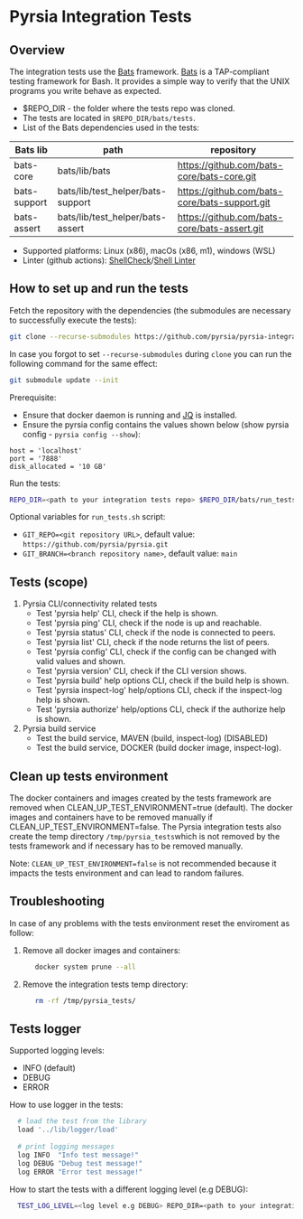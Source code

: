 # Pyrsia Integration Tests

## Overview

The integration tests use the [Bats](https://github.com/bats-core/bats-core) framework. [Bats](https://github.com/bats-core/bats-core) is a TAP-compliant testing framework for Bash. It provides
a simple way to verify that the UNIX programs you write behave as expected.

- $REPO_DIR - the folder where the tests repo was cloned.
- The tests are located in `$REPO_DIR/bats/tests`.
- List of the Bats dependencies used in the tests:

| Bats lib     | path  | repository |
|--------------|-------|------------|
| bats-core    | bats/lib/bats   | <https://github.com/bats-core/bats-core.git> |
| bats-support | bats/lib/test_helper/bats-support | <https://github.com/bats-core/bats-support.git> |
| bats-assert  | bats/lib/test_helper/bats-assert   | <https://github.com/bats-core/bats-assert.git> |

- Supported platforms: Linux (x86), macOs (x86, m1), windows (WSL)
- Linter (github actions):  [ShellCheck](https://www.shellcheck.net)/[Shell Linter](https://github.com/azohra/shell-linter)

## How to set up and run the tests

Fetch the repository with the dependencies (the submodules are necessary to successfully execute the tests):

```sh
git clone --recurse-submodules https://github.com/pyrsia/pyrsia-integration-tests.git
```

In case you forgot to set `--recurse-submodules` during `clone` you can run the following command for the same effect:

```sh
git submodule update --init
```

Prerequisite: 
- Ensure that docker daemon is running and [JQ](https://stedolan.github.io/jq/) is installed.
- Ensure the pyrsia config contains the values shown below (show pyrsia config - `pyrsia config --show`):

```
host = 'localhost'
port = '7888'
disk_allocated = '10 GB'
```

Run the tests:

```sh
REPO_DIR=<path to your integration tests repo> $REPO_DIR/bats/run_tests.sh
```

Optional variables for `run_tests.sh` script:
- `GIT_REPO=<git repository URL>`, default value: `https://github.com/pyrsia/pyrsia.git`
- `GIT_BRANCH=<branch repository name>`, default value: `main`

## Tests (scope)

1) Pyrsia CLI/connectivity related tests
   - Test 'pyrsia help' CLI, check if the help is shown.
   - Test 'pyrsia ping' CLI, check if the node is up and reachable.
   - Test 'pyrsia status' CLI, check if the node is connected to peers.
   - Test 'pyrsia list' CLI, check if the node returns the list of peers.
   - Test 'pyrsia config' CLI, check if the config can be changed with valid values and shown.
   - Test 'pyrsia version' CLI, check if the CLI version shows.
   - Test 'pyrsia build' help options CLI, check if the build help is shown.
   - Test 'pyrsia inspect-log' help/options CLI, check if the inspect-log help is shown.
   - Test 'pyrsia authorize' help/options CLI, check if the authorize help is shown.
2) Pyrsia build service
   - Test the build service, MAVEN (build, inspect-log) (DISABLED)
   - Test the build service, DOCKER (build docker image, inspect-log).

## Clean up tests environment

The docker containers and images created by the tests framework are removed when CLEAN_UP_TEST_ENVIRONMENT=true (default).
The docker images and containers have to be removed manually if CLEAN_UP_TEST_ENVIRONMENT=false. The Pyrsia integration
tests also create the temp directory `/tmp/pyrsia_tests`which is not removed by the tests framework and if necessary has to be removed
manually.

Note: `CLEAN_UP_TEST_ENVIRONMENT=false` is not recommended because it impacts the tests environment and can lead to random failures. 

## Troubleshooting

In case of any problems with the tests environment reset the enviroment as follow:
1) Remove all docker images and containers:
   ```sh
      docker system prune --all
   ```
2) Remove the integration tests temp directory:
   ```sh
      rm -rf /tmp/pyrsia_tests/
   ```

## Tests logger

Supported logging levels:
- INFO (default)
- DEBUG
- ERROR

How to use logger in the tests:

```sh
  # load the test from the library
  load '../lib/logger/load'
  
  # print logging messages
  log INFO  "Info test message!"
  log DEBUG "Debug test message!"
  log ERROR "Error test message!"
```

How to start the tests with a different logging level (e.g DEBUG):

```sh
  TEST_LOG_LEVEL=<log level e.g DEBUG> REPO_DIR=<path to your integration tests repo> $REPO_DIR/bats/run_tests.sh
```

